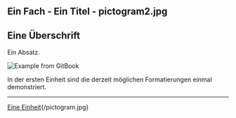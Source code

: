 
Ein Fach - Ein Titel - pictogram2.jpg
---
## Eine Überschrift

Ein Absatz.

![Example from GitBook](bilder/globe-2.png)

In der ersten Einheit sind die derzeit möglichen Formatierungen einmal demonstriert.

---
[Eine Einheit](unit.md){/pictogram.jpg}

